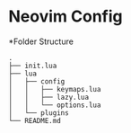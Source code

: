 
# Neovim Config

*Folder Structure
```
.
├── init.lua
├── lua
│   ├── config
│   │   ├── keymaps.lua
│   │   ├── lazy.lua
│   │   └── options.lua
│   └── plugins
└── README.md
```
